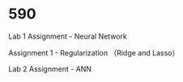 # 590
Lab 1 Assignment - Neural Network

Assignment 1 - Regularization （Ridge and Lasso）

Lab 2 Assignment - ANN
